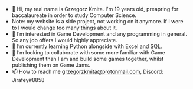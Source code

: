 - 👋 Hi, my real name is Grzegorz Kmita. I'm 19 years old, preapring for baccalaureate in order to study Computer Science.
- Note: my website is a side project, not working on it anymore. If I were to I would change too many things about it.
- 👀 I’m interested in Game Development and any programming in general. So any job offers I would highly appreciate. 
- 🌱 I’m currently learning Python alongside with Excel and SQL.
- 💞️ I’m looking to collaborate with some more familiar with Game Development than I am and build some games together, whilst publishing them on Game Jams.
- 📫 How to reach me grzegorzkmita@protonmail.com, Discord: Jirafey#8858
<!---
Jirafey/Jirafey is a ✨ special ✨ repository because its `README.md` (this file) appears on your GitHub profile.
You can click the Preview link to take a look at your changes.
--->
